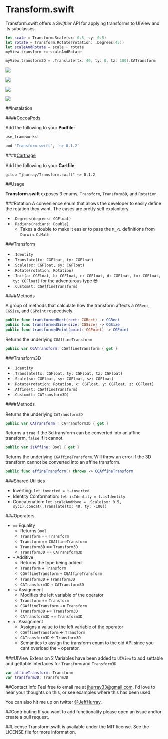 # Transform.swift

Transform.swift offers a *Swiftier* API for applying transforms to UIView and its subclasses.

```swift 
let scale = Transform.Scale(sx: 0.5, sy: 0.5)
let rotate = Transform.Rotate(rotation: .Degrees(45))
let scaleAndRotate = scale + rotate
myView.transform += scaleAndRotate

myView.transform3D = .Translate(tx: 40, ty: 0, tz: 100).CATransform
```

<p align="center">

<a href="http://cocoapods.org/pods/Transform.swift"><img src="https://img.shields.io/cocoapods/v/Transform.swift.svg?style=flat"></a>

<a href="https://github.com/Carthage/Carthage"><img src="https://img.shields.io/badge/Carthage-compatible-4BC51D.svg?style=flat"></a>

<a href="https://img.shields.io/cocoapods/p/Transform.swift.svg?style=flat"><img src="https://img.shields.io/cocoapods/p/Transform.swift.svg?style=flat"></a>

<a href="https://swift.org"><img src="https://img.shields.io/badge/Swift-2.2-orange.svg?style=flat"></a>

</p>

##Instalation

####[CocoaPods](https://cocoapods.org/)

Add the following to your **Podfile**:

```ruby
use_frameworks!

pod 'Transform.swift', '~> 0.1.2'
```

####[Carthage](https://github.com/Carthage/Carthage)

Add the following to your **Cartfile**:

```
gitub "jhurray/Transform.swift" ~> 0.1.2
```

##Usage

**Transform.swift** exposes 3 enums, `Transform`, `Transform3D`, and `Rotation`.

###Rotation
A convenience enum that allows the developer to easily define the rotation they want. The cases are pretty self explanitory.

* `.Degrees(degrees: CGFloat)`
* `.Radians(radians: Double)`
   * Takes a double to make it easier to pass the `M_PI` definitions from `Darwin.C.Math` 

###Transform

* `.Identity`
* `.Translate(tx: CGFloat, ty: CGFloat)`
* `.Scale(sx: CGFloat, sy: CGFloat)`
* `.Rotate(rotation: Rotation)`
* `.Init(a: CGFloat, b: CGFloat, c: CGFloat, d: CGFloat, tx: CGFloat, ty: CGFloat)` for the adventurous type 😎
* `.Custom(t: CGAffineTransform)`

####Methods

A group of methods that calculate how the transform affects a `CGRect`, `CGSize`, and `CGPoint` respectively.

```swift
public func transformedRect(rect: CGRect) -> CGRect
public func transformedSize(size: CGSize) -> CGSize
public func transformedPoint(point: CGPoint) -> CGPoint
```

Returns the underlying `CGAffineTransform`

```swift
public var CGATransform: CGAffineTransform { get }
```

###Transform3D

* `.Identity`
* `.Translate(tx: CGFloat, ty: CGFloat, tz: CGFloat)`
* `.Scale(sx: CGFloat, sy: CGFloat, sz: CGFloat)`
* `.Rotate(rotation: Rotation, x: CGFloat, y: CGFloat, z: CGFloat)`
* `.Affine(t: CGAffineTransform)`
* `.Custom(t: CATransform3D)`

####Methods

Returns the underlying `CATransform3D`

```swift
public var CATransform : CATransform3D { get }
```

Returns a `true` if the 3d transform can be converted into an affine transform, `false` if it cannot.

```swift
public var isAffine: Bool { get }
```

Returns the underlying `CGAffineTransform`. Will throw an error if the 3D transform cannot be converted into an affine transform. 

```swift
public func affineTransform() throws -> CGAffineTransform 
```

###Shared Utilities

* Inverting: `let inverted = t.inverted`
* Identity Conformation: `let isIdentity = t.isIdentity`
* Concatenation: `let scaleAndMove = .Scale(sx: 0.5, sy:1).concat(.Translate(tx: 40, ty: -100))`

###Operators

* `==` Equality 
   * Returns `Bool`
   * `Transform` == `Transform`
   * `Transform` == `CGAffineTransform`
   * `Transform3D` == `Transform3D`
   * `Transform3D` == `CATransform3D`
* `+` Additive
   * Returns the type being added 
   * `Transform` + `Transform`
   * `CGAffineTransform` + `CGAffineTransform`
   * `Transform3D` + `Transform3D`
   * `CATransform3D` + `CATransform3D`
* `+=` Assignment
   * Modifies the left variable of the operator
   * `Transform` += `Transform`
   * `CGAffineTransform` += `Transform`
   * `Transform3D` += `Transform3D`
   * `CATransform3D` += `Transform3D` 
* `<-` Assignment
   * Assigns a value to the left variable of the operator 
   * `CGAffineTransform` <- `Transform`
   * `CATransform3D` <- `Transform3D`
   * Semantics to assign the transform enum to the old API since you cant overload the `=` operator.

###UIView Extension
2 Variables have been added to `UIView` to add settable and gettable interfaces for `Transform` and `Transform3D`.

```swift
var affineTransform: Transform
var transform3D: Transform3D
```

##Contact Info
Feel free to email me at [jhurray33@gmail.com](mailto:jhurray33@gmail.com?subject=Transform.swift). I'd love to hear your thoughts on this, or see examples where this has been used.

You can also hit me up on twitter [@JeffHurray](https://twitter.com/JeffHurray).

##Contributing
If you want to add functionality please open an issue and/or create a pull request.


##License
Transform.swift is available under the MIT license. See the LICENSE file for more information.